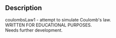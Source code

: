 ## Description
coulombsLaw1 - attempt to simulate Coulomb's law.  
WRITTEN FOR EDUCATIONAL PURPOSES.  
Needs further development.  